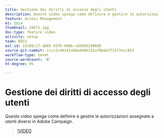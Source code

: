 ```yaml
---
title: Gestione dei diritti di accesso degli utenti
description: Questo video spiega come definire e gestire le autorizzazioni assegnate a utenti diversi in Adobe Campaign.
feature: Access Management
kt: 1814
thumbnail: 24671.jpg
doc-type: feature video
activity: setup
team: DOCS
exl-id: 22c05c17-a085-4376-9d06-cbb9d5249608
source-git-commit: cccc2cd4141d4da4d06132af8bab3f15f7ecc853
workflow-type: tm+mt
source-wordcount: '0'
ht-degree: 0%

---
```


# Gestione dei diritti di accesso degli utenti

Questo video spiega come definire e gestire le autorizzazioni assegnate a utenti diversi in Adobe Campaign.

>[!VIDEO](https://video.tv.adobe.com/v/24671?quality=12)
